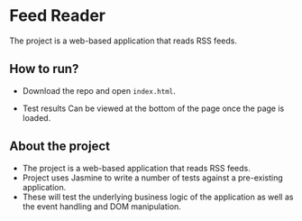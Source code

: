 # Feed Reader

The project is a web-based application that reads RSS feeds. 


## How to run?

* Download the repo and open `index.html`.

* Test results Can be viewed at the bottom of the page once the page is loaded.
 
## About the project

* The project is a web-based application that reads RSS feeds.
* Project uses Jasmine to write a number of tests against a pre-existing application. 
* These will test the underlying business logic of the application as well as the event handling and DOM manipulation.
